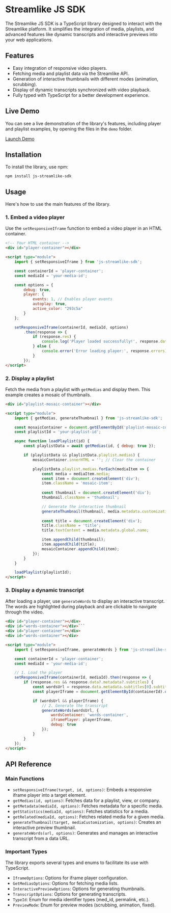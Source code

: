 # Streamlike JS SDK
The Streamlike JS SDK is a TypeScript library designed to interact with the Streamlike platform. It simplifies the integration of media, playlists, and advanced features like dynamic transcripts and interactive previews into your web applications.

## Features
- Easy integration of responsive video players.
- Fetching media and playlist data via the Streamlike API.
- Generation of interactive thumbnails with different modes (animation, scrubbing).
- Display of dynamic transcripts synchronized with video playback.
- Fully typed with TypeScript for a better development experience.

## Live Demo
  You can see a live demonstration of the library's features, including player and playlist examples, by opening the files in the `demo` folder.

  [Launch Demo](demo/index.html)


## Installation
To install the library, use npm:

`npm install js-streamlike-sdk`

## Usage
Here's how to use the main features of the library.
### 1. Embed a video player
Use the `setResponsiveIframe` function to embed a video player in an HTML container.
```html
<!-- Your HTML container -->
<div id="player-container"></div>

<script type="module">
    import { setResponsiveIframe } from 'js-streamlike-sdk';

    const containerId = 'player-container';
    const mediaId = 'your-media-id';

    const options = {
        debug: true,
        player: {
            events: 1, // Enables player events
            autoplay: true,
            active_color: "293c5a"
        }
    };

    setResponsiveIframe(containerId, mediaId, options)
        .then(response => {
            if (response.res) {
                console.log('Player loaded successfully!', response.data);
            } else {
                console.error('Error loading player:', response.errors);
            }
        });
</script>
```
### 2. Display a playlist
Fetch the media from a playlist with `getMedias` and display them. This example creates a mosaic of thumbnails.
```html
<div id="playlist-mosaic-container"></div>

<script type="module">
    import { getMedias, generateThumbnail } from 'js-streamlike-sdk';

    const mosaicContainer = document.getElementById('playlist-mosaic-container');
    const playlistId = 'your-playlist-id';

    async function loadPlaylist(id) {
        const playlistData = await getMedias(id, { debug: true });

        if (playlistData && playlistData.playlist.medias) {
            mosaicContainer.innerHTML = ''; // Clear the container

            playlistData.playlist.medias.forEach(mediaItem => {
                const media = mediaItem.media;
                const item = document.createElement('div');
                item.className = 'mosaic-item';
                
                const thumbnail = document.createElement('div');
                thumbnail.className = 'thumbnail';

                // Generate the interactive thumbnail
                generateThumbnail(thumbnail, media.metadata.customization, { mode: 'animation' });
                
                const title = document.createElement('div');
                title.className = 'title';
                title.textContent = media.metadata.global.name;

                item.appendChild(thumbnail);
                item.appendChild(title);
                mosaicContainer.appendChild(item);
            });
        }
    }

    loadPlaylist(playlistId);
</script>
```
### 3. Display a dynamic transcript
After loading a player, use `generateWords` to display an interactive transcript. The words are highlighted during playback and are clickable to navigate through the video.
```html
<div id="player-container"></div>
<div id="words-container"></div>```
<div id="player-container"></div>
<div id="words-container"></div>

<script type="module">
    import { setResponsiveIframe, generateWords } from 'js-streamlike-sdk';

    const containerId = 'player-container';
    const mediaId = 'your-media-id';

    // 1. Load the player
    setResponsiveIframe(containerId, mediaId).then(response => {
        if (response.res && response.data?.metadata?.subtitles) {
            const wordsUrl = response.data.metadata.subtitles[0].subtitle.url.words;
            const playerIframe = document.getElementById(containerId).querySelector('iframe');

            if (wordsUrl && playerIframe) {
                // 2. Generate the transcript
                generateWords(wordsUrl, {
                    wordsContainer: 'words-container',
                    iframePlayer: playerIframe,
                    debug: true
                });
            }
        }
    });
</script>
```
## API Reference
### Main Functions
- `setResponsiveIframe(target, id, options)`: Embeds a responsive iframe player into a target element.
- `getMedias(id, options)`: Fetches data for a playlist, view, or company.
- `getMetadata(mediaId, options)`: Fetches metadata for a specific media.
- `getStatistics(mediaId, options)`: Fetches statistics for a media.
- `getRelated(mediaId, options)`: Fetches related media for a given media.
- `generateThumbnail(target, mediaCustomization, options)`: Creates an interactive preview thumbnail.
- `generateWords(url, options)`: Generates and manages an interactive transcript from a data URL.
 
### Important Types
The library exports several types and enums to facilitate its use with TypeScript.
- `IframeOptions`: Options for iframe player configuration.
- `GetMediasOptions`: Options for fetching media lists.
- `InteractivePreviewOptions`: Options for generating thumbnails.
- `TranscriptOptions`: Options for generating transcripts.
- `TypeId`: Enum for media identifier types (med_id, permalink, etc.).
- `PreviewMode`: Enum for preview modes (scrubbing, animation, fixed).